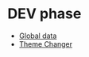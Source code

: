 # DEV phase

* [Global data](../../dev/js-nodejs-react/nextjs/react.context-global-data.md#example-1-context-in-\_app.js)
* [Theme Changer](../../dev/js-nodejs-react/nextjs/no-js/theme-changer-without-js.md)
